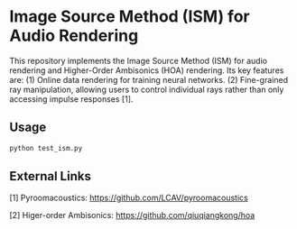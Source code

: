 # Image Source Method (ISM) for Audio Rendering

This repository implements the Image Source Method (ISM) for audio rendering and Higher-Order Ambisonics (HOA) rendering. Its key features are: (1) Online data rendering for training neural networks. (2) Fine-grained ray manipulation, allowing users to control individual rays rather than only accessing impulse responses [1].

## Usage

```python
python test_ism.py
```

## External Links

[1] Pyroomacoustics: https://github.com/LCAV/pyroomacoustics

[2] Higer-order Ambisonics: https://github.com/qiuqiangkong/hoa